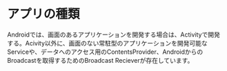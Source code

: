 # アプリの種類

Androidでは、画面のあるアプリケーションを開発する場合は、Activityで開発する。Acivity以外に、画面のない常駐型のアプリケーションを開発可能なServiceや、データへのアクセス用のContentsProvider、AndroidからのBroadcastを取得するためのBroadcast Recieverが存在しています。



